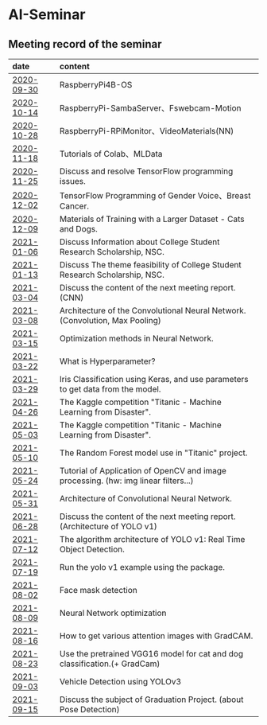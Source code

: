 # AI-Seminar

## Meeting record of the seminar

| date                       | content          |
| :------------------------- | :--------------- |
| [2020-09-30](./2020-09-30) | RaspberryPi4B-OS |
| [2020-10-14](./2020-10-14) | RaspberryPi-SambaServer、Fswebcam-Motion |
| [2020-10-28](./2020-10-28) | RaspberryPi-RPiMonitor、VideoMaterials(NN) |
| [2020-11-18](./2020-11-18) | Tutorials of Colab、MLData |
| [2020-11-25](./2020-11-25) | Discuss and resolve TensorFlow programming issues. |
| [2020-12-02](./2020-12-02) | TensorFlow Programming of Gender Voice、Breast Cancer. |
| [2020-12-09](./2020-12-09) | Materials of Training with a Larger Dataset - Cats and Dogs. |
| [2021-01-06](./2021-01-06) | Discuss Information about College Student Research Scholarship, NSC. |
| [2021-01-13](./2021-01-13) | Discuss The theme feasibility of College Student Research Scholarship, NSC. |
| [2021-03-04](./2021-03-04) | Discuss the content of the next meeting report. (CNN) |
| [2021-03-08](./2021-03-08) | Architecture of the Convolutional Neural Network. (Convolution, Max Pooling) |
| [2021-03-15](./2021-03-15) | Optimization methods in Neural Network. |
| [2021-03-22](./2021-03-22) | What is Hyperparameter? |
| [2021-03-29](./2021-03-29) | Iris Classification using Keras, and use parameters to get data from the model. |
| [2021-04-26](./2021-04-26) | The Kaggle competition "Titanic - Machine Learning from Disaster". |
| [2021-05-03](./2021-05-03) | The Kaggle competition "Titanic - Machine Learning from Disaster". |
| [2021-05-10](./2021-05-10) | The Random Forest model use in "Titanic" project. |
| [2021-05-24](./2021-05-24) | Tutorial of Application of OpenCV and image processing. (hw: img linear filters...) |
| [2021-05-31](./2021-05-31) | Architecture of Convolutional Neural Network. |
| [2021-06-28](./2021-06-28) | Discuss the content of the next meeting report. (Architecture of YOLO v1) |
| [2021-07-12](./2021-07-12) | The algorithm architecture of YOLO v1: Real Time Object Detection. |
| [2021-07-19](./2021-07-19) | Run the yolo v1 example using the package. |
| [2021-08-02](./2021-08-02) | Face mask detection |
| [2021-08-09](./2021-08-09) | Neural Network optimization |
| [2021-08-16](./2021-08-16) | How to get various attention images with GradCAM. |
| [2021-08-23](./2021-08-23) | Use the pretrained VGG16 model for cat and dog classification.(+ GradCam) |
| [2021-09-03](./2021-09-03) | Vehicle Detection using YOLOv3 |
| [2021-09-15](./2021-09-15) | Discuss the subject of Graduation Project. (about Pose Detection) |
